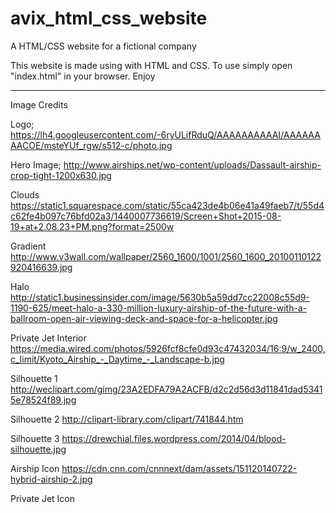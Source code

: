 # avix_html_css_website
A HTML/CSS website for a fictional company

This website is made using with HTML and CSS. To use simply open "index.html" in your browser. Enjoy 

---------------------
Image Credits

Logo;
https://lh4.googleusercontent.com/-6ryULifRduQ/AAAAAAAAAAI/AAAAAAAACOE/msteYUf_rgw/s512-c/photo.jpg

Hero Image;
http://www.airships.net/wp-content/uploads/Dassault-airship-crop-tight-1200x630.jpg

Clouds
https://static1.squarespace.com/static/55ca423de4b06e41a49faeb7/t/55d4c62fe4b097c76bfd02a3/1440007736619/Screen+Shot+2015-08-19+at+2.08.23+PM.png?format=2500w

Gradient
http://www.v3wall.com/wallpaper/2560_1600/1001/2560_1600_20100110122920416639.jpg

Halo
http://static1.businessinsider.com/image/5630b5a59dd7cc22008c55d9-1190-625/meet-halo-a-330-million-luxury-airship-of-the-future-with-a-ballroom-open-air-viewing-deck-and-space-for-a-helicopter.jpg

Private Jet Interior
https://media.wired.com/photos/5926fcf8cfe0d93c47432034/16:9/w_2400,c_limit/Kyoto_Airship_-_Daytime_-_Landscape-b.jpg

Silhouette 1
http://weclipart.com/gimg/23A2EDFA79A2ACFB/d2c2d56d3d11841dad53415e78524f89.jpg

Silhouette 2
http://clipart-library.com/clipart/741844.htm

Silhouette 3
https://drewchial.files.wordpress.com/2014/04/blood-silhouette.jpg

Airship Icon
https://cdn.cnn.com/cnnnext/dam/assets/151120140722-hybrid-airship-2.jpg

Private Jet Icon


